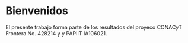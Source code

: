 # Bienvenidos

El presente trabajo forma parte de los resultados del proyeco CONACyT Frontera No. 428214 y y PAPIIT IA106021.

